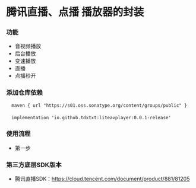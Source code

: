 # 腾讯直播、点播 播放器的封装

### 功能
* 音视频播放
* 后台播放
* 变速播放
* 直播
* 点播秒开


### 添加仓库依赖
      maven { url "https://s01.oss.sonatype.org/content/groups/public" }

####
      implementation 'io.github.tdxtxt:liteavplayer:0.0.1-release'

### 使用流程
* 第一步


### 第三方底层SDK版本
* 腾讯直播SDK：https://cloud.tencent.com/document/product/881/81205
